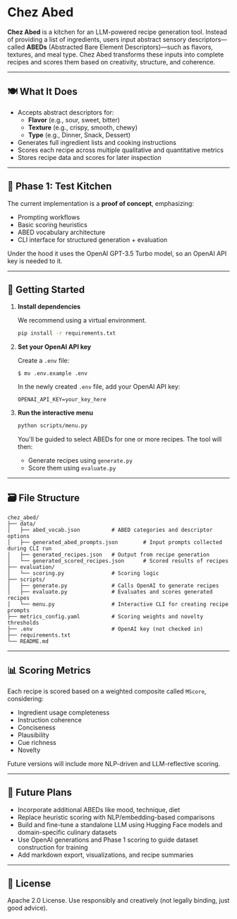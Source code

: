 # Chez Abed

**Chez Abed** is a kitchen for an LLM-powered recipe generation tool. Instead of providing a list of ingredients, users input abstract sensory descriptors—called **ABEDs** (Abstracted Bare Element Descriptors)—such as flavors, textures, and meal type. Chez Abed transforms these inputs into complete recipes and scores them based on creativity, structure, and coherence.

---

## 🍽️ What It Does

- Accepts abstract descriptors for:
  - **Flavor** (e.g., sour, sweet, bitter)
  - **Texture** (e.g., crispy, smooth, chewy)
  - **Type** (e.g., Dinner, Snack, Dessert)
- Generates full ingredient lists and cooking instructions
- Scores each recipe across multiple qualitative and quantitative metrics
- Stores recipe data and scores for later inspection

---

## 🧪 Phase 1: Test Kitchen

The current implementation is a **proof of concept**, emphasizing:
- Prompting workflows
- Basic scoring heuristics
- ABED vocabulary architecture
- CLI interface for structured generation + evaluation

Under the hood it uses the OpenAI GPT-3.5 Turbo model, so an OpenAI API key is needed to it.

---

## 🚀 Getting Started

1. **Install dependencies**

   We recommend using a virtual environment.

   ```bash
   pip install -r requirements.txt
   ```

2. **Set your OpenAI API key**

   Create a `.env` file:

   ```
   $ mv .env.example .env
   ```

    In the newly created `.env` file, add your OpenAI API key:
   ```env
   OPENAI_API_KEY=your_key_here
   ```

3. **Run the interactive menu**

   ```bash
   python scripts/menu.py
   ```

   You'll be guided to select ABEDs for one or more recipes. The tool will then:
   - Generate recipes using `generate.py`
   - Score them using `evaluate.py`

---

## 🗃️ File Structure

```
chez_abed/
├── data/
│   ├── abed_vocab.json          # ABED categories and descriptor options
│   ├── generated_abed_prompts.json        # Input prompts collected during CLI run
│   ├── generated_recipes.json   # Output from recipe generation
│   └── generated_scored_recipes.json      # Scored results of recipes
├── evaluation/
│   └── scoring.py               # Scoring logic
├── scripts/
│   ├── generate.py              # Calls OpenAI to generate recipes
│   ├── evaluate.py              # Evaluates and scores generated recipes
│   └── menu.py                  # Interactive CLI for creating recipe prompts
├── metrics_config.yaml          # Scoring weights and novelty thresholds
├── .env                         # OpenAI key (not checked in)
├── requirements.txt
└── README.md
```

---

## 📊 Scoring Metrics

Each recipe is scored based on a weighted composite called `MScore`, considering:

- Ingredient usage completeness
- Instruction coherence
- Conciseness
- Plausibility
- Cue richness
- Novelty

Future versions will include more NLP-driven and LLM-reflective scoring.

---

## 🧠 Future Plans

- Incorporate additional ABEDs like mood, technique, diet
- Replace heuristic scoring with NLP/embedding-based comparisons
- Build and fine-tune a standalone LLM using Hugging Face models and domain-specific culinary datasets
- Use OpenAI generations and Phase 1 scoring to guide dataset construction for training
- Add markdown export, visualizations, and recipe summaries

---

## 🍷 License

Apache 2.0 License. Use responsibly and creatively (not legally binding, just good advice).
